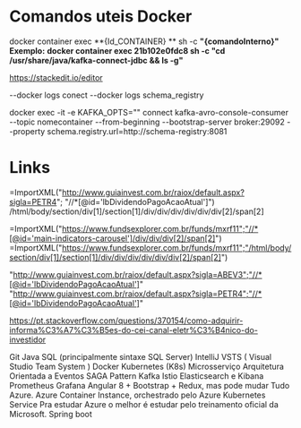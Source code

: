Comandos uteis Docker 
===================

docker container exec **{Id_CONTAINER} ** sh -c **"{comandoInterno}"**
**Exemplo:** **docker container exec 21b102e0fdc8 sh -c "cd /usr/share/java/kafka-connect-jdbc && ls -g"**

https://stackedit.io/editor

--docker logs conect
--docker logs schema_registry

docker exec -it -e KAFKA_OPTS="" connect kafka-avro-console-consumer --topic nomecontainer --from-beginning --bootstrap-server broker:29092 --property schema.registry.url=http://schema-registry:8081                                                                                              




Links
===================

=ImportXML("http://www.guiainvest.com.br/raiox/default.aspx?sigla=PETR4";
"//*[@id='lbDividendoPagoAcaoAtual']")
/html/body/section/div[1]/section[1]/div/div/div/div/div/div[2]/span[2]


=ImportXML("https://www.fundsexplorer.com.br/funds/mxrf11";"//*[@id='main-indicators-carousel']/div/div/div[2]/span[2]")
=ImportXML("https://www.fundsexplorer.com.br/funds/mxrf11";"/html/body/section/div[1]/section[1]/div/div/div/div/div/div[2]/span[2]")


"http://www.guiainvest.com.br/raiox/default.aspx?sigla=ABEV3";"//*[@id='lbDividendoPagoAcaoAtual']"
"http://www.guiainvest.com.br/raiox/default.aspx?sigla=PETR4";"//*[@id='lbDividendoPagoAcaoAtual']"


https://pt.stackoverflow.com/questions/370154/como-adquirir-informa%C3%A7%C3%B5es-do-cei-canal-eletr%C3%B4nico-do-investidor



Git
Java
SQL (principalmente sintaxe SQL Server)
IntelliJ
VSTS ( Visual Studio Team System )
Docker
Kubernetes (K8s)
Microsserviço
Arquitetura Orientada a Eventos
SAGA Pattern
Kafka
Istio
Elasticsearch e Kibana
Prometheus
Grafana
Angular 8 + Bootstrap + Redux, mas pode mudar
Tudo Azure. Azure Container Instance, orchestrado pelo Azure Kubernetes Service
Pra estudar Azure o melhor é estudar pelo treinamento oficial da Microsoft.
Spring boot 
